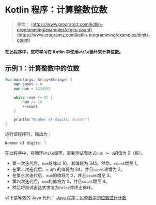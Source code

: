# Kotlin 程序：计算整数位数

> 原文： [https://www.programiz.com/kotlin-programming/examples/digits-count](https://www.programiz.com/kotlin-programming/examples/digits-count)

#### 在此程序中，您将学习在 Kotlin 中使用`while`循环来计算位数。

## 示例 1：计算整数中的位数

```kt
fun main(args: Array<String>) {
    var count = 0
    var num = 1234567

    while (num != 0) {
        num /= 10
        ++count
    }

    println("Number of digits: $count")
}
```

运行该程序时，输出为：

```kt
Number of digits: 7
```

在此程序中，将循环`while`循环，直到测试表达式`num != 0`的值为 0（假）。

*   第一次迭代后，`num`将除以 10，其值将为 345。然后，`count`增至 1。
*   在第二次迭代后，`n` um 的值将为 34，并且`count`递增为 2。
*   在第三次迭代后，`num`的值将为 3，并且`count`增至 3。
*   第四次迭代后，`num`的值将为 0，并且`count`增至 4。
*   然后将测试表达式求值为`false`并终止循环。

以下是等效的 Java 代码： [Java 程序：对整数中的位数进行计数](/java-programming/examples/digits-count "Java Program to Count Number of Digits in an Integer")